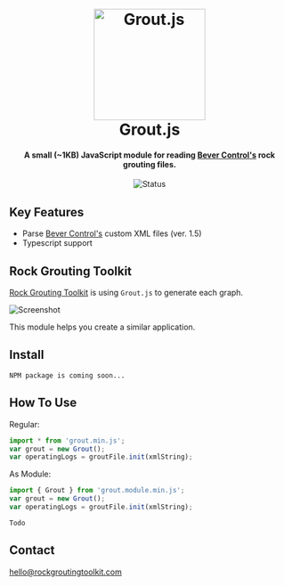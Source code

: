 <h1 align="center">
  <br>
  <img src="https://github.andrewisen.se/grout/logo.png" alt="Grout.js" width="200">
  <br>
  Grout.js
  <br>
</h1>

<h4 align="center">A small (~1KB) JavaScript module for reading <a href="https://www.bevercontrol.com/en" target="_blank">Bever Control's</a> rock grouting files.</h4>

<p align="center">
    <img src="https://github.com/andrewisen/grout.js/actions/workflows/ci.yml/badge.svg"
         alt="Status">
</p>

## Key Features

-   Parse <a href="https://www.bevercontrol.com/en" target="_blank">Bever Control's</a> custom XML files (ver. 1.5)
-   Typescript support

## Rock Grouting Toolkit

[Rock Grouting Toolkit](https://app.rockgroutingtoolkit.com) is using `Grout.js` to generate each graph.

<img src="https://github.andrewisen.se/grout/rgt.gif"
         alt="Screenshot">

This module helps you create a similar application.

## Install

`NPM package is coming soon...`

## How To Use

Regular:

```javascript
import * from 'grout.min.js';
var grout = new Grout();
var operatingLogs = groutFile.init(xmlString);
```

As Module:

```javascript
import { Grout } from 'grout.module.min.js';
var grout = new Grout();
var operatingLogs = groutFile.init(xmlString);
```

`Todo`

## Contact

[hello@rockgroutingtoolkit.com](hello@rockgroutingtoolkit.com)
